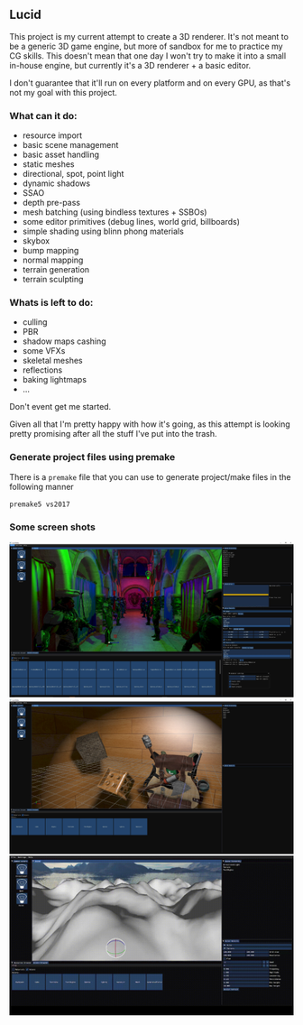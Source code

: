 ## Lucid
This project is my current attempt to create a 3D renderer. It's not meant to be a generic 3D game engine, but more of sandbox for me to practice my CG skills.
This doesn't mean that one day I won't try to make it into a small in-house engine, but currently it's a 3D renderer + a basic editor.


I don't guarantee that it'll run on every platform and on every GPU, as that's not my goal with this project.



### What can it do:
- resource import
- basic scene management
- basic asset handling
- static meshes
- directional, spot, point light
- dynamic shadows
- SSAO
- depth pre-pass
- mesh batching (using bindless textures + SSBOs)
- some editor primitives (debug lines, world grid, billboards)
- simple shading using blinn phong materials
- skybox
- bump mapping
- normal mapping
- terrain generation
- terrain sculpting

### Whats is left to do:
- culling
- PBR
- shadow maps cashing
- some VFXs
- skeletal meshes
- reflections
- baking lightmaps
- ...
  
Don't event get me started.

Given all that I'm pretty happy with how it's going, as this attempt is looking pretty promising after all the stuff I've put into the trash.



### Generate project files using premake

There is a `premake` file that you can use to generate project/make files in the following manner 
```
premake5 vs2017
```

### Some screen shots

![Sponza](./demo/demo-1.jpg)
![Gigacube](./demo/demo-2.jpg)
![Terrain](./demo/demo-terrain.gif)

